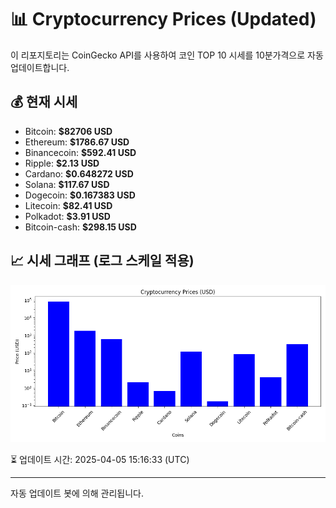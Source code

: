 
# 📊 Cryptocurrency Prices (Updated)

이 리포지토리는 CoinGecko API를 사용하여 코인 TOP 10 시세를 10분가격으로 자동 업데이트합니다.

## 💰 현재 시세
- Bitcoin: **$82706 USD**
- Ethereum: **$1786.67 USD**
- Binancecoin: **$592.41 USD**
- Ripple: **$2.13 USD**
- Cardano: **$0.648272 USD**
- Solana: **$117.67 USD**
- Dogecoin: **$0.167383 USD**
- Litecoin: **$82.41 USD**
- Polkadot: **$3.91 USD**
- Bitcoin-cash: **$298.15 USD**

## 📈 시세 그래프 (로그 스케일 적용)
![Crypto Prices](crypto_prices.png)

⏳ 업데이트 시간: 2025-04-05 15:16:33 (UTC)

---
자동 업데이트 봇에 의해 관리됩니다.
